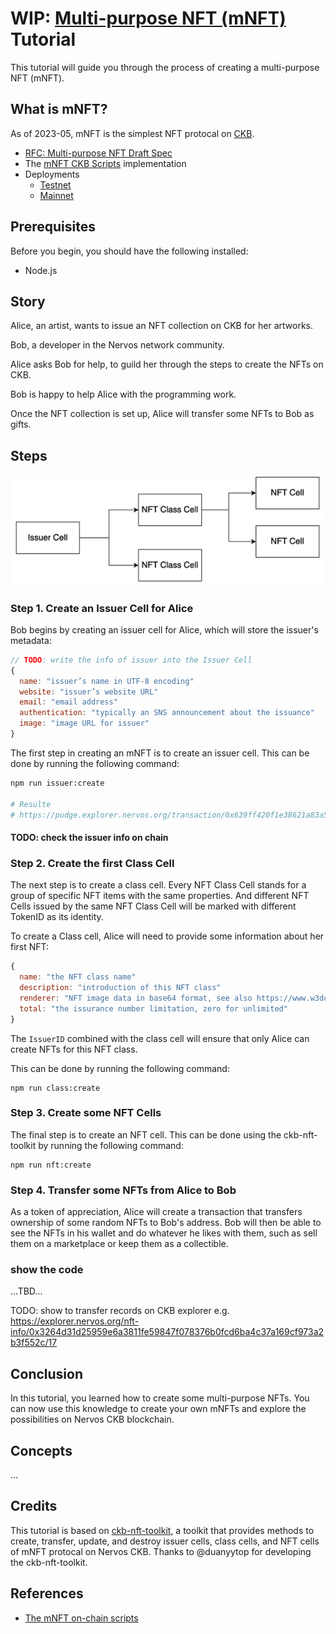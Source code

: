 # WIP: [Multi-purpose NFT (mNFT)](https://talk.nervos.org/t/rfc-multi-purpose-nft-draft-spec/5434) Tutorial

This tutorial will guide you through the process of creating a multi-purpose NFT (mNFT). 

## What is mNFT?
As of 2023-05, mNFT is the simplest NFT protocal on [CKB](https://github.com/nervosnetwork/ckb).
- [RFC: Multi-purpose NFT Draft Spec](https://talk.nervos.org/t/rfc-multi-purpose-nft-draft-spec/5434)
- The [mNFT CKB Scripts](https://github.com/nervina-labs/ckb-nft-scripts) implementation
- Deployments
  - [Testnet](https://github.com/nervina-labs/ckb-nft-scripts/wiki/Aggron-Testnet-deployment)
  - [Mainnet](https://github.com/nervina-labs/ckb-nft-scripts/wiki/Lina-Mainnet-deployment)

## Prerequisites

Before you begin, you should have the following installed:

- Node.js

## Story
Alice, an artist, wants to issue an NFT collection on CKB for her artworks.

Bob, a developer in the Nervos network community.

Alice asks Bob for help, to guild her through the steps to create the NFTs on CKB.

Bob is happy to help Alice with the programming work.

Once the NFT collection is set up, Alice will transfer some NFTs to Bob as gifts.


## Steps
![NFT](./nft.png)

### Step 1. Create an Issuer Cell for Alice

Bob begins by creating an issuer cell for Alice, which will store the issuer's metadata:
```js
// TODO: write the info of issuer into the Issuer Cell
{
  name: "issuer’s name in UTF-8 encoding"
  website: "issuer’s website URL"
  email: "email address"
  authentication: "typically an SNS announcement about the issuance"
  image: "image URL for issuer"
}
```

The first step in creating an mNFT is to create an issuer cell.
This can be done by running the following command:

```bash
npm run issuer:create

# Resulte
# https://pudge.explorer.nervos.org/transaction/0x639ff420f1e38621a83a5fa625b6f5cbbadc798592f1a417dc43a2da81755038
```

#### TODO: check the issuer info on chain


### Step 2. Create the first Class Cell

The next step is to create a class cell. 
Every NFT Class Cell stands for a group of specific NFT items with the same properties.
And different NFT Cells issued by the same NFT Class Cell will be marked with different TokenID as its identity.

To create a Class cell, Alice will need to provide some information about her first NFT:
```js
{
  name: "the NFT class name"
  description: "introduction of this NFT class"
  renderer: "NFT image data in base64 format, see also https://www.w3docs.com/tools/image-base64"
  total: "the issurance number limitation, zero for unlimited"
}
```
The `IssuerID` combined with the class cell will ensure that only Alice can create NFTs for this NFT class.


This can be done by running the following command:
```
npm run class:create
```

### Step 3. Create some NFT Cells

The final step is to create an NFT cell. This can be done using the ckb-nft-toolkit by running the following command:

```
npm run nft:create
```

### Step 4. Transfer some NFTs from Alice to Bob

As a token of appreciation, Alice will create a transaction that transfers ownership of some random NFTs to Bob's address.
Bob will then be able to see the NFTs in his wallet and do whatever he likes with them, such as sell them on a marketplace or keep them as a collectible.

### show the code
...TBD...

TODO: show to transfer records on CKB explorer
e.g. https://explorer.nervos.org/nft-info/0x3264d31d25959e6a3811fe59847f078376b0fcd6ba4c37a169cf973a2b3f552c/17



## Conclusion

In this tutorial, you learned how to create some multi-purpose NFTs. You can now use this knowledge to create your own mNFTs and explore the possibilities on Nervos CKB blockchain.

## Concepts
...


## Credits

This tutorial is based on [ckb-nft-toolkit](https://github.com/duanyytop/ckb-nft-toolkit), a toolkit that provides methods to create, transfer, update, and destroy issuer cells, class cells, and NFT cells of mNFT protocal on Nervos CKB.
Thanks to @duanyytop for developing the ckb-nft-toolkit.

## References
- [The mNFT on-chain scripts](https://github.com/nervina-labs/ckb-nft-scripts)
